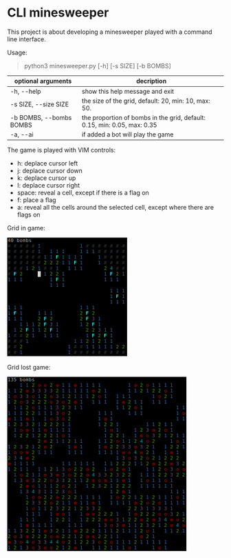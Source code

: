 # CLI minesweeper

This project is about developing a minesweeper played with a command line interface.

Usage:
> python3 minesweeper.py [-h] [-s SIZE] [-b BOMBS]

optional arguments | decription
--- | ---
-h, --help              | show this help message and exit
-s SIZE, --size SIZE    | the size of the grid, default: 20, min: 10, max: 50.
-b BOMBS, --bombs BOMBS | the proportion of bombs in the grid, default: 0.15, min: 0.05, max: 0.35
-a, --ai | if added a bot will play the game

The game is played with VIM controls:
* h: deplace cursor left
* j: deplace cursor down
* k: deplace cursor up
* l: deplace cursor right
* space: reveal a cell, except if there is a flag on
* f: place a flag
* a: reveal all the cells around the selected cell, except where there are flags on

Grid in game:

![grid 20 by 20](20_20.png "Grid 20 by 20")

Grid lost game:

![grid 30 by 30](30_30.png "Grid 30 by 30")
